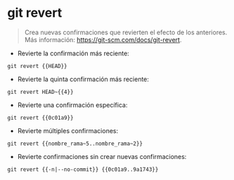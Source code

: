 # git revert

> Crea nuevas confirmaciones que revierten el efecto de los anteriores.
> Más información: <https://git-scm.com/docs/git-revert>.

- Revierte la confirmación más reciente:

`git revert {{HEAD}}`

- Revierte la quinta confirmación más reciente:

`git revert HEAD~{{4}}`

- Revierte una confirmación específica:

`git revert {{0c01a9}}`

- Revierte múltiples confirmaciones:

`git revert {{nombre_rama~5..nombre_rama~2}}`

- Revierte confirmaciones sin crear nuevas confirmaciones:

`git revert {{-n|--no-commit}} {{0c01a9..9a1743}}`
